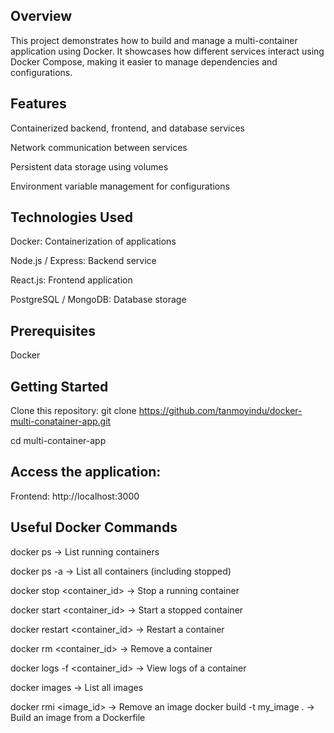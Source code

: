 ## Overview
This project demonstrates how to build and manage a multi-container application using Docker. It showcases how different services interact using Docker Compose, making it easier to manage dependencies and configurations.

## Features
Containerized backend, frontend, and database services

Network communication between services

Persistent data storage using volumes

Environment variable management for configurations

## Technologies Used
Docker: Containerization of applications

Node.js / Express: Backend service

React.js: Frontend application

PostgreSQL / MongoDB: Database storage

## Prerequisites
Docker

## Getting Started
Clone this repository:
git clone https://github.com/tanmoyindu/docker-multi-conatainer-app.git

cd multi-container-app

## Access the application:
Frontend: http://localhost:3000

## Useful Docker Commands
docker ps → List running containers

docker ps -a → List all containers (including stopped)

docker stop <container_id> → Stop a running container

docker start <container_id> → Start a stopped container

docker restart <container_id> → Restart a container

docker rm <container_id> → Remove a container

docker logs -f <container_id> → View logs of a container

docker images → List all images

docker rmi <image_id> → Remove an image
docker build -t my_image . → Build an image from a Dockerfile
